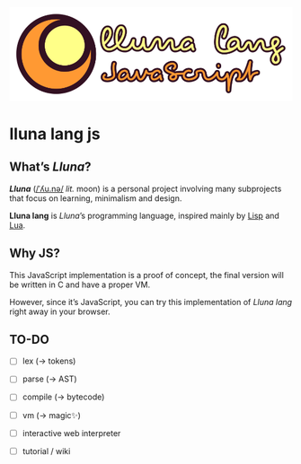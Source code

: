![logo](logo.svg)

# lluna lang js

## What’s *Lluna*?

***Lluna*** ([/ˈʎu.nə/](https://en.wiktionary.org/wiki/lluna) *lit.* moon) is a personal project involving many subprojects that focus on learning, minimalism and design.

**Lluna lang** is *Lluna*’s programming language, inspired mainly by [Lisp](https://en.wikipedia.org/wiki/Lisp_(programming_language)) and [Lua](https://en.wikipedia.org/wiki/Lua_(programming_language)).

## Why JS?

This JavaScript implementation is a proof of concept, the final version will be written in C and have a proper VM.

However, since it’s JavaScript, you can try this implementation of *Lluna lang* right away in your browser.

## TO-DO

- [ ] lex (→ tokens)

- [ ] parse (→ AST)

- [ ] compile (→ bytecode)

- [ ] vm (→ magic✨)

- [ ] interactive web interpreter

- [ ] tutorial / wiki
